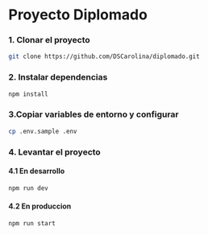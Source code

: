 # Proyecto Diplomado

### 1. Clonar el proyecto
```bash
git clone https://github.com/DSCarolina/diplomado.git
```
### 2. Instalar dependencias
```bash
npm install
```

### 3.Copiar variables de entorno y configurar
```bash
cp .env.sample .env
```

### 4. Levantar el proyecto
#### 4.1 En desarrollo
```bash
npm run dev
```

#### 4.2 En produccion
```bash
npm run start
```